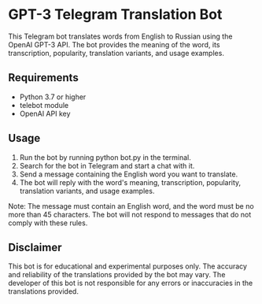 # GPT-3 Telegram Translation Bot

This Telegram bot translates words from English to Russian using the OpenAI GPT-3 API. The bot provides the meaning of the word, its transcription, popularity, translation variants, and usage examples.

## Requirements
* Python 3.7 or higher
* telebot module
* OpenAI API key

## Usage
1. Run the bot by running python bot.py in the terminal.
2. Search for the bot in Telegram and start a chat with it.
3. Send a message containing the English word you want to translate.
4. The bot will reply with the word's meaning, transcription, popularity, translation variants, and usage examples.

Note: The message must contain an English word, and the word must be no more than 45 characters. The bot will not respond to messages that do not comply with these rules.

## Disclaimer
This bot is for educational and experimental purposes only. The accuracy and reliability of the translations provided by the bot may vary. The developer of this bot is not responsible for any errors or inaccuracies in the translations provided.